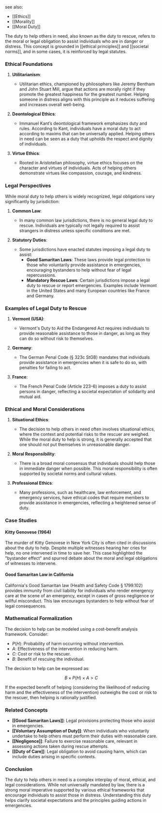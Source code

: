 see also:
- [[Ethics]]
- [[Morality]]
- [[Moral Duty]]

The duty to help others in need, also known as the duty to rescue, refers to the moral or legal obligation to assist individuals who are in danger or distress. This concept is grounded in [[ethical principles]] and [[societal norms]], and in some cases, it is reinforced by legal statutes.

### Ethical Foundations

1. **Utilitarianism**:
   - Utilitarian ethics, championed by philosophers like Jeremy Bentham and John Stuart Mill, argue that actions are morally right if they promote the greatest happiness for the greatest number. Helping someone in distress aligns with this principle as it reduces suffering and increases overall well-being.

2. **Deontological Ethics**:
   - Immanuel Kant’s deontological framework emphasizes duty and rules. According to Kant, individuals have a moral duty to act according to maxims that can be universally applied. Helping others in need can be seen as a duty that upholds the respect and dignity of individuals.

3. **Virtue Ethics**:
   - Rooted in Aristotelian philosophy, virtue ethics focuses on the character and virtues of individuals. Acts of helping others demonstrate virtues like compassion, courage, and kindness.

### Legal Perspectives

While moral duty to help others is widely recognized, legal obligations vary significantly by jurisdiction:

1. **Common Law**:
   - In many common law jurisdictions, there is no general legal duty to rescue. Individuals are typically not legally required to assist strangers in distress unless specific conditions are met.

2. **Statutory Duties**:
   - Some jurisdictions have enacted statutes imposing a legal duty to assist:
     - **Good Samaritan Laws**: These laws provide legal protection to those who voluntarily provide assistance in emergencies, encouraging bystanders to help without fear of legal repercussions.
     - **Mandatory Rescue Laws**: Certain jurisdictions impose a legal duty to rescue or report emergencies. Examples include Vermont in the United States and many European countries like France and Germany.

### Examples of Legal Duty to Rescue

1. **Vermont (USA)**:
   - Vermont's Duty to Aid the Endangered Act requires individuals to provide reasonable assistance to those in danger, as long as they can do so without risk to themselves.

2. **Germany**:
   - The German Penal Code (§ 323c StGB) mandates that individuals provide assistance in emergencies when it is safe to do so, with penalties for failing to act.

3. **France**:
   - The French Penal Code (Article 223-6) imposes a duty to assist persons in danger, reflecting a societal expectation of solidarity and mutual aid.

### Ethical and Moral Considerations

1. **Situational Ethics**:
   - The decision to help others in need often involves situational ethics, where the context and potential risks to the rescuer are weighed. While the moral duty to help is strong, it is generally accepted that one should not put themselves in unreasonable danger.

2. **Moral Responsibility**:
   - There is a broad moral consensus that individuals should help those in immediate danger when possible. This moral responsibility is often supported by societal norms and cultural values.

3. **Professional Ethics**:
   - Many professions, such as healthcare, law enforcement, and emergency services, have ethical codes that require members to provide assistance in emergencies, reflecting a heightened sense of duty.

### Case Studies

#### Kitty Genovese (1964)

The murder of Kitty Genovese in New York City is often cited in discussions about the duty to help. Despite multiple witnesses hearing her cries for help, no one intervened in time to save her. This case highlighted the "bystander effect" and spurred debate about the moral and legal obligations of witnesses to intervene.

#### Good Samaritan Law in California

California's Good Samaritan law (Health and Safety Code § 1799.102) provides immunity from civil liability for individuals who render emergency care at the scene of an emergency, except in cases of gross negligence or willful misconduct. This law encourages bystanders to help without fear of legal consequences.

### Mathematical Formalization

The decision to help can be modeled using a cost-benefit analysis framework. Consider:

- $P(H)$: Probability of harm occurring without intervention.
- $A$: Effectiveness of the intervention in reducing harm.
- $C$: Cost or risk to the rescuer.
- $B$: Benefit of rescuing the individual.

The decision to help can be expressed as:

$$
B \times P(H) \times A > C
$$

If the expected benefit of helping (considering the likelihood of reducing harm and the effectiveness of the intervention) outweighs the cost or risk to the rescuer, then helping is rationally justified.

### Related Concepts

- **[[Good Samaritan Laws]]**: Legal provisions protecting those who assist in emergencies.
- **[[Voluntary Assumption of Duty]]**: When individuals who voluntarily undertake to help others must perform their duties with reasonable care.
- **[[Negligence]]**: Failure to exercise reasonable care, relevant in assessing actions taken during rescue attempts.
- **[[Duty of Care]]**: Legal obligation to avoid causing harm, which can include duties arising in specific contexts.

### Conclusion

The duty to help others in need is a complex interplay of moral, ethical, and legal considerations. While not universally mandated by law, there is a strong moral imperative supported by various ethical frameworks that encourage individuals to assist those in distress. Understanding this duty helps clarify societal expectations and the principles guiding actions in emergencies.